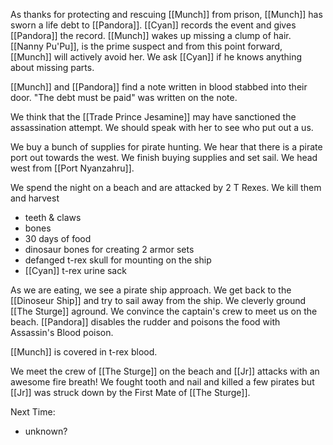 As thanks for protecting and rescuing [[Munch]] from prison, [[Munch]] has sworn a life debt to [[Pandora]]. [[Cyan]] records the event and gives [[Pandora]] the record. [[Munch]] wakes up missing a clump of hair. [[Nanny Pu'Pu]], is the prime suspect and from this point forward, [[Munch]] will actively avoid her. We ask [[Cyan]] if he knows anything about missing parts.

[[Munch]] and [[Pandora]] find a note written in blood stabbed into their door. "The debt must be paid" was written on the note.

We think that the [[Trade Prince Jesamine]] may have sanctioned the assassination attempt. We should speak with her to see who put out a us.

We buy a bunch of supplies for pirate hunting. We hear that there is a pirate port out towards the west. We finish buying supplies and set sail. We head west from [[Port Nyanzahru]].

We spend the night on a beach and are attacked by 2 T Rexes. We kill them and harvest

- teeth & claws
- bones
- 30 days of food
- dinosaur bones for creating 2 armor sets
- defanged t-rex skull for mounting on the ship
- [[Cyan]] t-rex urine sack

As we are eating, we see a pirate ship approach. We get back to the [[Dinoseur Ship]] and try to sail away from the ship. We cleverly ground [[The Sturge]] aground. We convince the captain's crew to meet us on the beach. [[Pandora]] disables the rudder and poisons the food with Assassin's Blood poison.

[[Munch]] is covered in t-rex blood.

We meet the crew of [[The Sturge]] on the beach and [[Jr]] attacks with an awesome fire breath! We fought tooth and nail and killed a few pirates but [[Jr]] was struck down by the First Mate of [[The Sturge]].

Next Time:
- unknown?